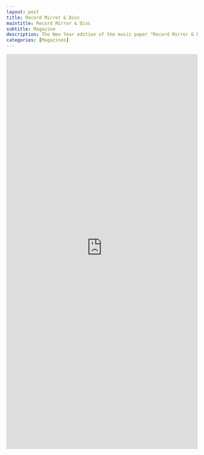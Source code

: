 ```yaml
---
layout: post
title: Record Mirror & Disc
maintitle: Record Mirror & Disc
subtitle: Magazine
description: The New Year edition of the music paper "Record Mirror & Disc", Lena wins the poll for the "most anger provoking singer" of 1975. Contains a small photo of her.
categories: [Magazines]
---
```


<embed src="https://www.americanradiohistory.com/UK/Record-Mirror/70s/76/Record-Mirror-1976-01-03.pdf#page=27" width="100%" height="1040"
 type="application/pdf">
